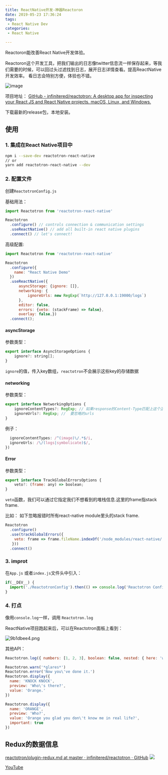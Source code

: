 ```yaml
---
title: ReactNative开发-神器Reactoron
date: 2019-05-23 17:36:24
tags: 
 - React Native Dev
categories:
 - React Native

---
```

Reactoron能改善React Native开发体验。 
<!--more--> 
 
Reactoron这个开发工具，把我们输出的日志像twitter信息流一样保存起来，等我们需要的时候，可以回过头过滤找到日志，展开日志详情查看。提高ReactNative开发效率。 看日志会特别方便，体验也不错。

![image](https://github.com/infinitered/reactotron/raw/master/docs/images/quick-start-react-native/react-demo-native-reactotron.jpg)

项目地址： [GitHub - infinitered/reactotron: A desktop app for inspecting your React JS and React Native projects. macOS, Linux, and Windows.](https://github.com/infinitered/reactotron)

下载最新的release包，本地安装。

## 使用

### 1. 集成在React Native项目中

```sh
npm i --save-dev reactotron-react-native
// or
yarn add reactotron-react-native --dev
```

### 2. 配置文件

创建`ReactotronConfig.js`

基础用法：
```js
import Reactotron from 'reactotron-react-native'

Reactotron
  .configure() // controls connection & communication settings
  .useReactNative() // add all built-in react native plugins
  .connect() // let's connect!
```
高级配置: 

```js
import Reactotron from 'reactotron-react-native'

Reactotron
  .configure({
    name: "React Native Demo"
  })
  .useReactNative({     
      asyncStorage: {ignore: []},
      networking: {
          ignoreUrls: new RegExp(`http://127.0.0.1:19000/logs`)
      },
      editor: false,
      errors: {veto: (stackFrame) => false},
      overlay: false,})
  .connect();
```

#### asyncStorage 

参数类型：

```js
export interface AsyncStorageOptions {
    ignore?: string[];
}
```

`ignore`的值，传入key数组，`reactotron`不会展示这些key的存储数据

#### networking
参数类型： 
```js
export interface NetworkingOptions {
    ignoreContentTypes?: RegExp; // 如果response的Content-Type匹配上这个正则表达式，不展示response，
    ignoreUrls?: RegExp; //  要忽略的urls
}
```
例子：
```js networking({
  ignoreContentTypes: /^(image)\/.*$/i,
  ignoreUrls: /\/(logs|symbolicate)$/,
})
```


#### Error 
参数类型：
```js
export interface TrackGlobalErrorsOptions {
    veto?: (frame: any) => boolean;
}
```
`veto`函数，我们可以通过它指定我们不想看到的堆栈信息.这里的frame指stack frame.

比如： 如下忽略报错时所有react-native module里头的stack frame.
```js
Reactotron
  .configure()
  .use(trackGlobalErrors({
    veto: frame => frame.fileName.indexOf('/node_modules/react-native/') >= 0
   }))
  .connect()
```
### 3. improt

 在`App.js` 或者`index.js`文件头中引入：
 
```js
if(__DEV__) {
  import('./ReactotronConfig').then(() => console.log('Reactotron Configured'))
}
```

### 4. 打点

像用`console.log`一样，调用 `Reactotron.log`

ReactNative项目跑起来后，可以在Reactotron面板上看到： 

![9b1dbee4.png](https://github.com/infinitered/reactotron/raw/master/docs/images/quick-start-react-native/hello-1.jpg)

其他API： 
```js
Reactotron.log({ numbers: [1, 2, 3], boolean: false, nested: { here: 'we go' } })

Reactotron.warn('*glares*')
Reactotron.error('Now you\'ve done it.')
Reactotron.display({
  name: 'KNOCK KNOCK',
  preview: 'Who\'s there?',
  value: 'Orange.'
})

Reactotron.display({
  name: 'ORANGE',
  preview: 'Who?',
  value: 'Orange you glad you don\'t know me in real life?',
  important: true
})

```

## Redux的数据信息
[reactotron/plugin-redux.md at master · infinitered/reactotron · GitHub](https://github.com/infinitered/reactotron/blob/master/docs/plugin-redux.md)
![](https://github.com/infinitered/reactotron/raw/master/docs/images/redux/redux-keys-values.jpg)

[YouTube](https://www.youtube.com/watch?v=UiPo9A9k7xc)



